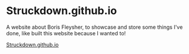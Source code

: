 # Struckdown.github.io
A website about Boris Fleysher, to showcase and store some things I've done, like built this website because I wanted to!

[Struckdown.github.io](https://struckdown.github.io)
